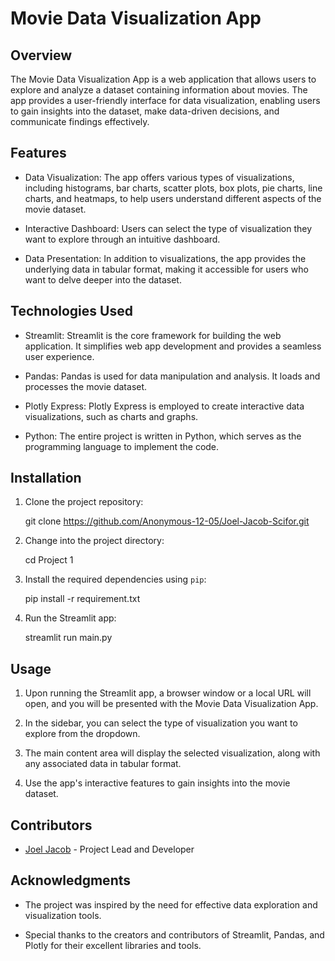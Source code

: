 # Movie Data Visualization App

## Overview

The Movie Data Visualization App is a web application that allows users to explore and analyze a dataset containing information about movies. The app provides a user-friendly interface for data visualization, enabling users to gain insights into the dataset, make data-driven decisions, and communicate findings effectively.

## Features

- Data Visualization: The app offers various types of visualizations, including histograms, bar charts, scatter plots, box plots, pie charts, line charts, and heatmaps, to help users understand different aspects of the movie dataset.

- Interactive Dashboard: Users can select the type of visualization they want to explore through an intuitive dashboard.

- Data Presentation: In addition to visualizations, the app provides the underlying data in tabular format, making it accessible for users who want to delve deeper into the dataset.

## Technologies Used

- Streamlit: Streamlit is the core framework for building the web application. It simplifies web app development and provides a seamless user experience.

- Pandas: Pandas is used for data manipulation and analysis. It loads and processes the movie dataset.

- Plotly Express: Plotly Express is employed to create interactive data visualizations, such as charts and graphs.

- Python: The entire project is written in Python, which serves as the programming language to implement the code.

## Installation

1. Clone the project repository:
   
   git clone https://github.com/Anonymous-12-05/Joel-Jacob-Scifor.git
   

2. Change into the project directory:
   
   cd Project 1
   

3. Install the required dependencies using `pip`:
   
   pip install -r requirement.txt
   

4. Run the Streamlit app:
   
   streamlit run main.py
   

## Usage

1. Upon running the Streamlit app, a browser window or a local URL will open, and you will be presented with the Movie Data Visualization App.

2. In the sidebar, you can select the type of visualization you want to explore from the dropdown.

3. The main content area will display the selected visualization, along with any associated data in tabular format.

4. Use the app's interactive features to gain insights into the movie dataset.

## Contributors

- [Joel Jacob](https://github.com/Anonymous-12-05) - Project Lead and Developer


## Acknowledgments

- The project was inspired by the need for effective data exploration and visualization tools.

- Special thanks to the creators and contributors of Streamlit, Pandas, and Plotly for their excellent libraries and tools.
